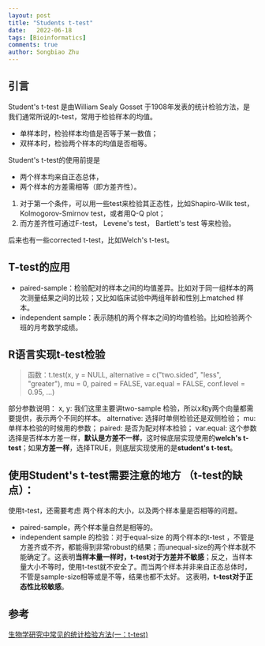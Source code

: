 ```yaml
---
layout: post
title: "Students t-test"
date:   2022-06-18
tags: [Bioinformatics]
comments: true
author: Songbiao Zhu
---
```

## 引言
Student's t-test 是由William Sealy Gosset 于1908年发表的统计检验方法，是我们通常所说的t-test，常用于检验样本的均值。

* 单样本时，检验样本均值是否等于某一数值；
* 双样本时，检验两个样本的均值是否相等。

Student's t-test的使用前提是
* 两个样本均来自正态总体，
* 两个样本的方差需相等（即方差齐性）。

 1. 对于第一个条件，可以用一些test来检验其正态性，比如Shapiro-Wilk test，Kolmogorov-Smirnov test，或者用Q-Q plot；
 2. 而方差齐性可通过F-test， Levene's test， Bartlett's test 等来检验。

 后来也有一些corrected t-test，比如Welch's t-test。


## T-test的应用

* paired-sample：检验配对的样本之间的均值差异。比如对于同一组样本的两次测量结果之间的比较；又比如临床试验中两组年龄和性别上matched 样本。
* independent sample：表示随机的两个样本之间的均值检验。比如检验两个班的月考数学成绩。

## R语言实现t-test检验

> 函数：t.test(x, y = NULL, alternative = c("two.sided", "less", "greater"),
> mu = 0, paired = FALSE, var.equal = FALSE, conf.level = 0.95, ...)

部分参数说明：
x, y: 我们这里主要讲two-sample 检验，所以x和y两个向量都需要提供，表示两个不同的样本。
alternative: 选择时单侧检验还是双侧检验；
mu: 单样本检验的时候用的参数；
paired: 是否为配对样本检验；
var.equal: 这个参数选择是否样本方差一样，**默认是方差不一样**，这时候底层实现使用的**welch's t-test**；如果**方差一样**，选择TRUE，则底层实现使用的是**student's t-test**。

## 使用Student's t-test需要注意的地方 （t-test的缺点）：

使用t-test，还需要考虑 两个样本的大小，以及两个样本量是否相等的问题。

* paired-sample，两个样本量自然是相等的。
* independent sample 的检验：对于equal-size 的两个样本的t-test ，不管是方差齐或不齐，都能得到非常robust的结果；而unequal-size的两个样本就不能确定了。这表明**当样本量一样时，t-test对于方差并不敏感**；反之，当样本量大小不等时，使用t-test就不安全了。而当两个样本并非来自正态总体时，不管是sample-size相等或是不等，结果也都不太好。 这表明，**t-test对于正态性比较敏感**。

## 参考
[生物学研究中常见的统计检验方法(一：t-test)](https://www.jianshu.com/p/c4890fc4c2dd)